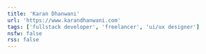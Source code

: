 ```yaml
---
title: 'Karan Dhanwani'
url: 'https://www.karandhanwani.com'
tags: ['fullstack developer', 'freelancer', 'ui/ux designer']
nsfw: false
rss: false
---
```

